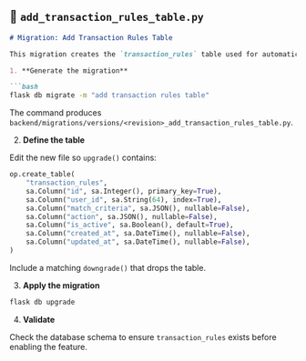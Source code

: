 ## 📘 `add_transaction_rules_table.py`
```markdown
# Migration: Add Transaction Rules Table

This migration creates the `transaction_rules` table used for automatic transaction updates.

1. **Generate the migration**

```bash
flask db migrate -m "add transaction rules table"
```

The command produces `backend/migrations/versions/<revision>_add_transaction_rules_table.py`.

2. **Define the table**

Edit the new file so `upgrade()` contains:

```python
op.create_table(
    "transaction_rules",
    sa.Column("id", sa.Integer(), primary_key=True),
    sa.Column("user_id", sa.String(64), index=True),
    sa.Column("match_criteria", sa.JSON(), nullable=False),
    sa.Column("action", sa.JSON(), nullable=False),
    sa.Column("is_active", sa.Boolean(), default=True),
    sa.Column("created_at", sa.DateTime(), nullable=False),
    sa.Column("updated_at", sa.DateTime(), nullable=False),
)
```

Include a matching `downgrade()` that drops the table.

3. **Apply the migration**

```bash
flask db upgrade
```

4. **Validate**

Check the database schema to ensure `transaction_rules` exists before enabling the feature.
```
